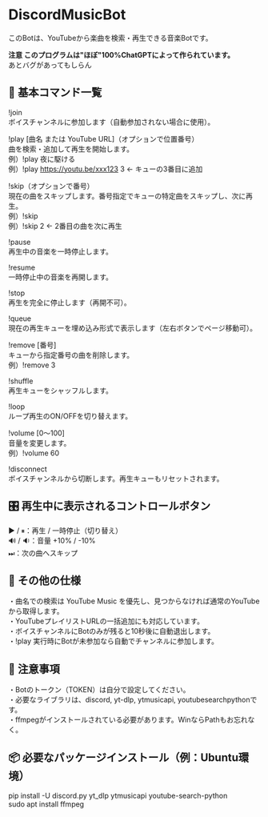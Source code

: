 # DiscordMusicBot

このBotは、YouTubeから楽曲を検索・再生できる音楽Botです。  

**注意 このプログラムは"ほぼ"100%ChatGPTによって作られています。**  
あとバグがあってもしらん

🔰 基本コマンド一覧
--------------------------
!join  
ボイスチャンネルに参加します（自動参加されない場合に使用）。

!play [曲名 または YouTube URL]（オプションで位置番号）  
曲を検索・追加して再生を開始します。  
例）!play 夜に駆ける  
例）!play https://youtu.be/xxx123 3 ← キューの3番目に追加  

!skip（オプションで番号）  
現在の曲をスキップします。番号指定でキューの特定曲をスキップし、次に再生。  
例）!skip  
例）!skip 2 ← 2番目の曲を次に再生

!pause  
再生中の音楽を一時停止します。  

!resume  
一時停止中の音楽を再開します。  

!stop  
再生を完全に停止します（再開不可）。  

!queue  
現在の再生キューを埋め込み形式で表示します（左右ボタンでページ移動可）。  

!remove [番号]  
キューから指定番号の曲を削除します。  
例）!remove 3  

!shuffle  
再生キューをシャッフルします。  

!loop  
ループ再生のON/OFFを切り替えます。  

!volume [0〜100]  
音量を変更します。  
例）!volume 60  

!disconnect  
ボイスチャンネルから切断します。再生キューもリセットされます。  

🎛️ 再生中に表示されるコントロールボタン
---------------------------------------------------
▶️ / ⏸：再生 / 一時停止（切り替え）  
🔊 / 🔉：音量 +10% / -10%  
⏭：次の曲へスキップ

📌 その他の仕様
--------------------------
・曲名での検索は YouTube Music を優先し、見つからなければ通常のYouTubeから取得します。  
・YouTubeプレイリストURLの一括追加にも対応しています。  
・ボイスチャンネルにBotのみが残ると10秒後に自動退出します。  
・!play 実行時にBotが未参加なら自動でチャンネルに参加します。

🔐 注意事項
--------------------------
・Botのトークン（TOKEN）は自分で設定してください。  
・必要なライブラリは、discord, yt-dlp, ytmusicapi, youtubesearchpythonです。  
・ffmpegがインストールされている必要があります。WinならPathもお忘れなく。  

📦 必要なパッケージインストール（例：Ubuntu環境）
---------------------------------------------------
pip install -U discord.py yt_dlp ytmusicapi youtube-search-python  
sudo apt install ffmpeg
